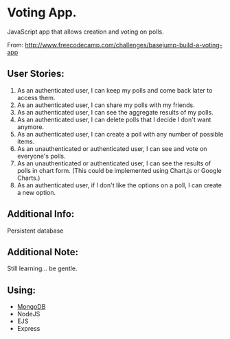# Voting App.
JavaScript app that allows creation and voting on polls.

From:
http://www.freecodecamp.com/challenges/basejump-build-a-voting-app

## User Stories:
1. As an authenticated user, I can keep my polls and come back later to access them.
2. As an authenticated user, I can share my polls with my friends.
3. As an authenticated user, I can see the aggregate results of my polls.
4. As an authenticated user, I can delete polls that I decide I don't want anymore.
5. As an authenticated user, I can create a poll with any number of possible items.
6. As an unauthenticated or authenticated user, I can see and vote on everyone's polls.
7. As an unauthenticated or authenticated user, I can see the results of polls in chart form. (This could be implemented using Chart.js or Google Charts.)
8. As an authenticated user, if I don't like the options on a poll, I can create a new option.

## Additional Info:
Persistent database

## Additional Note:
Still learning... be gentle.

## Using:
* [MongoDB](https://www.npmjs.com/package/mongodb)
* NodeJS
* EJS
* Express